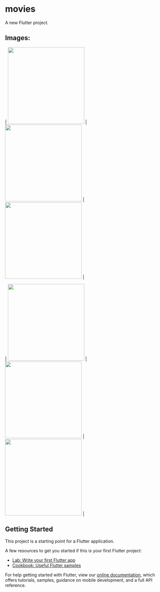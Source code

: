 # movies

A new Flutter project.

## Images:

| <img src="https://user-images.githubusercontent.com/65097437/94880455-9b8f6100-0428-11eb-9898-ac1b96a74d5d.jpg" width="250"> | <img src="https://user-images.githubusercontent.com/65097437/94880457-9b8f6100-0428-11eb-9081-8d734c5455dd.jpg" width="250"> | <img src="https://user-images.githubusercontent.com/65097437/94880459-9c27f780-0428-11eb-9db5-b5111f5005e8.jpg" width="250"> |

| <img src="https://user-images.githubusercontent.com/65097437/94880462-9cc08e00-0428-11eb-8cc7-85066d29bf64.jpg" width="250"> | <img src="https://user-images.githubusercontent.com/65097437/94880463-9cc08e00-0428-11eb-894b-021b7ae137c0.jpg" width="250"> | <img src="https://user-images.githubusercontent.com/65097437/94880465-9d592480-0428-11eb-935e-883b02b63092.jpg" width="250"> |


## Getting Started

This project is a starting point for a Flutter application.

A few resources to get you started if this is your first Flutter project:

- [Lab: Write your first Flutter app](https://flutter.dev/docs/get-started/codelab)
- [Cookbook: Useful Flutter samples](https://flutter.dev/docs/cookbook)

For help getting started with Flutter, view our
[online documentation](https://flutter.dev/docs), which offers tutorials,
samples, guidance on mobile development, and a full API reference.
